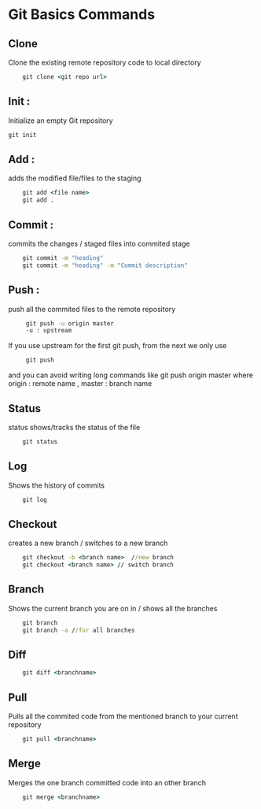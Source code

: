 # Git Basics Commands

## Clone 
Clone the existing remote repository code to local directory 

```cmd
    git clone <git repo url>
 ```

## Init :
Initialize an empty Git repository
    
```cmd
git init
```

## Add :

adds the modified file/files to the staging 
    
```cmd
    git add <file name>
    git add .
```

## Commit : 

commits the changes / staged files into commited stage
    
```cmd
    git commit -m "heading"
    git commit -m "heading" -m "Commit description"   
```

## Push :

push all the commited files to the remote repository

```cmd
     git push -u origin master
     -u : upstream 
```
    
If you use upstream for the first git push, from the next we only use

```cmd
     git push
``` 
and you can avoid writing long commands like git push origin master
where origin : remote name , master : branch name

## Status
status shows/tracks the status of the file

```cmd
    git status
```

## Log 
Shows the history of commits

```cmd
    git log
```

## Checkout

creates a new branch / switches to a new branch 

```cmd
    git checkout -b <branch name>  //new branch
    git checkout <branch name> // switch branch
```

## Branch

Shows the current branch you are on in / shows all the branches

```cmd
    git branch
    git branch -a //for all branches
```
## Diff

```cmd
    git diff <branchname>
```

## Pull 

Pulls all the commited code from the mentioned branch to your current repository

```cmd
    git pull <branchname>
```

## Merge

Merges the one branch committed code into an other branch 

```cmd
    git merge <branchname>
```